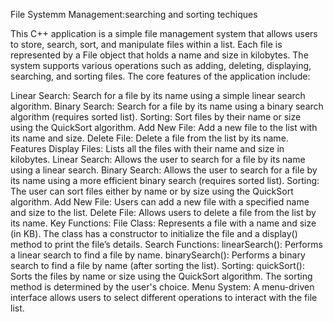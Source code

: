 File Systemm Management:searching and sorting techiques

This C++ application is a simple file management system that allows users to store, search, sort, and manipulate files within a list. Each file is represented by a File object that holds a name and size in kilobytes. The system supports various operations such as adding, deleting, displaying, searching, and sorting files. The core features of the application include:

Linear Search: Search for a file by its name using a simple linear search algorithm. Binary Search: Search for a file by its name using a binary search algorithm (requires sorted list). Sorting: Sort files by their name or size using the QuickSort algorithm. Add New File: Add a new file to the list with its name and size. Delete File: Delete a file from the list by its name. Features Display Files: Lists all the files with their name and size in kilobytes. Linear Search: Allows the user to search for a file by its name using a linear search. Binary Search: Allows the user to search for a file by its name using a more efficient binary search (requires sorted list). Sorting: The user can sort files either by name or by size using the QuickSort algorithm. Add New File: Users can add a new file with a specified name and size to the list. Delete File: Allows users to delete a file from the list by its name. Key Functions: File Class: Represents a file with a name and size (in KB). The class has a constructor to initialize the file and a display() method to print the file’s details. Search Functions: linearSearch(): Performs a linear search to find a file by name. binarySearch(): Performs a binary search to find a file by name (after sorting the list). Sorting: quickSort(): Sorts the files by name or size using the QuickSort algorithm. The sorting method is determined by the user's choice. Menu System: A menu-driven interface allows users to select different operations to interact with the file list.
